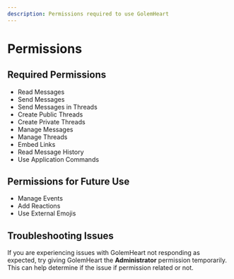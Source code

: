 ```yaml
---
description: Permissions required to use GolemHeart
---
```


# Permissions

## Required Permissions

* Read Messages
* Send Messages
* Send Messages in Threads
* Create Public Threads
* Create Private Threads
* Manage Messages
* Manage Threads
* Embed Links
* Read Message History
* Use Application Commands

## Permissions for Future Use

* Manage Events
* Add Reactions
* Use External Emojis

## Troubleshooting Issues

If you are experiencing issues with GolemHeart not responding as expected, try giving GolemHeart the **Administrator** permission temporarily. This can help determine if the issue if permission related or not.
